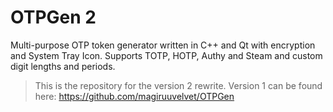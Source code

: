 # OTPGen 2

Multi-purpose OTP token generator written in C++ and Qt with encryption and System Tray Icon. Supports TOTP, HOTP, Authy and Steam and custom digit lengths and periods.

> This is the repository for the version 2 rewrite.
> Version 1 can be found here: https://github.com/magiruuvelvet/OTPGen
